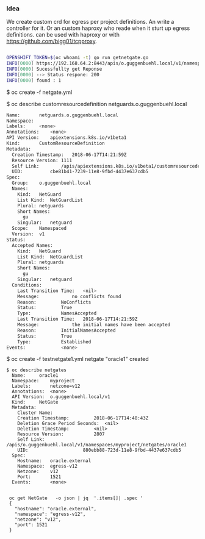 ### Idea
We create custom crd for egress per project definitions. An write a controller for it.
Or an custom haproxy who reade when it sturt up egress definitions.
can be used with haproxy or with https://github.com/bigg01/tcpproxy.


```sh

OPENSHIFT_TOKEN=$(oc whoami -t) go run getnetgate.go
INFO[0000] https://192.168.64.2:8443/apis/o.guggenbuehl.local/v1/namespaces/default/netgates
INFO[0000] Sucessfullty get Reponse
INFO[0000] --> Status respone: 200
INFO[0000] found : 1
```



$ oc create -f netgate.yml


$ oc describe customresourcedefinition netguards.o.guggenbuehl.local
```sh
Name:		netguards.o.guggenbuehl.local
Namespace:	
Labels:		<none>
Annotations:	<none>
API Version:	apiextensions.k8s.io/v1beta1
Kind:		CustomResourceDefinition
Metadata:
  Creation Timestamp:	2018-06-17T14:21:59Z
  Resource Version:	1111
  Self Link:		/apis/apiextensions.k8s.io/v1beta1/customresourcedefinitions/netguards.o.guggenbuehl.local
  UID:			cbe81b41-7239-11e8-9fbd-4437e637cdb5
Spec:
  Group:	o.guggenbuehl.local
  Names:
    Kind:	NetGuard
    List Kind:	NetGuardList
    Plural:	netguards
    Short Names:
      gu
    Singular:	netguard
  Scope:	Namespaced
  Version:	v1
Status:
  Accepted Names:
    Kind:	NetGuard
    List Kind:	NetGuardList
    Plural:	netguards
    Short Names:
      gu
    Singular:	netguard
  Conditions:
    Last Transition Time:	<nil>
    Message:			no conflicts found
    Reason:			NoConflicts
    Status:			True
    Type:			NamesAccepted
    Last Transition Time:	2018-06-17T14:21:59Z
    Message:			the initial names have been accepted
    Reason:			InitialNamesAccepted
    Status:			True
    Type:			Established
Events:				<none>
```
$ oc create -f testnetgate1.yml
  netgate "oracle1" created

```
$ oc describe netgates
  Name:		oracle1
  Namespace:	myproject
  Labels:		netzone=v12
  Annotations:	<none>
  API Version:	o.guggenbuehl.local/v1
  Kind:		NetGate
  Metadata:
    Cluster Name:
    Creation Timestamp:			2018-06-17T14:48:43Z
    Deletion Grace Period Seconds:	<nil>
    Deletion Timestamp:			<nil>
    Resource Version:			2807
    Self Link:				/apis/o.guggenbuehl.local/v1/namespaces/myproject/netgates/oracle1
    UID:					880ebb88-723d-11e8-9fbd-4437e637cdb5
  Spec:
    Hostname:	oracle.external
    Namespace:	egress-v12
    Netzone:	v12
    Port:		1521
  Events:		<none>


```

```jq
 oc get NetGate   -o json | jq  '.items[]| .spec '
 {
   "hostname": "oracle.external",
   "namespace": "egress-v12",
   "netzone": "v12",
   "port": 1521
 }


```
